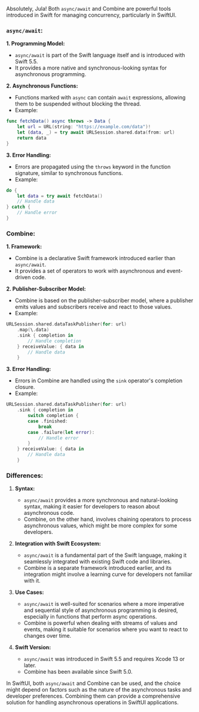 Absolutely, Jula! Both `async/await` and Combine are powerful tools introduced in Swift for managing concurrency, particularly in SwiftUI.

### `async/await`:

**1. Programming Model:**
   - `async/await` is part of the Swift language itself and is introduced with Swift 5.5.
   - It provides a more native and synchronous-looking syntax for asynchronous programming.

**2. Asynchronous Functions:**
   - Functions marked with `async` can contain `await` expressions, allowing them to be suspended without blocking the thread.
   - Example:

```swift
func fetchData() async throws -> Data {
	let url = URL(string: "https://example.com/data")!
	let (data, _) = try await URLSession.shared.data(from: url)
	return data
}
```

**3. Error Handling:**
   - Errors are propagated using the `throws` keyword in the function signature, similar to synchronous functions.
   - Example:

```swift
do {
	let data = try await fetchData()
	// Handle data
} catch {
	// Handle error
}
```

### Combine:

**1. Framework:**
   - Combine is a declarative Swift framework introduced earlier than `async/await`.
   - It provides a set of operators to work with asynchronous and event-driven code.

**2. Publisher-Subscriber Model:**
   - Combine is based on the publisher-subscriber model, where a publisher emits values and subscribers receive and react to those values.
   - Example:

```swift
URLSession.shared.dataTaskPublisher(for: url)
	.map(\.data)
	.sink { completion in
		// Handle completion
	} receiveValue: { data in
		// Handle data
	}
```

**3. Error Handling:**
   - Errors in Combine are handled using the `sink` operator's completion closure.
   - Example:

```swift
URLSession.shared.dataTaskPublisher(for: url)
	.sink { completion in
		switch completion {
		case .finished:
			break
		case .failure(let error):
			// Handle error
		}
	} receiveValue: { data in
		// Handle data
	}
```

### Differences:

1. **Syntax:**
   - `async/await` provides a more synchronous and natural-looking syntax, making it easier for developers to reason about asynchronous code.
   - Combine, on the other hand, involves chaining operators to process asynchronous values, which might be more complex for some developers.

2. **Integration with Swift Ecosystem:**
   - `async/await` is a fundamental part of the Swift language, making it seamlessly integrated with existing Swift code and libraries.
   - Combine is a separate framework introduced earlier, and its integration might involve a learning curve for developers not familiar with it.

3. **Use Cases:**
   - `async/await` is well-suited for scenarios where a more imperative and sequential style of asynchronous programming is desired, especially in functions that perform async operations.
   - Combine is powerful when dealing with streams of values and events, making it suitable for scenarios where you want to react to changes over time.

4. **Swift Version:**
   - `async/await` was introduced in Swift 5.5 and requires Xcode 13 or later.
   - Combine has been available since Swift 5.0.

In SwiftUI, both `async/await` and Combine can be used, and the choice might depend on factors such as the nature of the asynchronous tasks and developer preferences. Combining them can provide a comprehensive solution for handling asynchronous operations in SwiftUI applications.